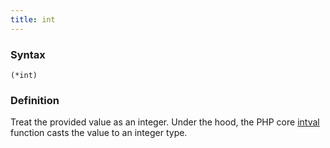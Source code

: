 ```yaml
---
title: int
---
```


### Syntax

`(*int)`

### Definition

Treat the provided value as an integer. Under the hood, the PHP core [intval](https://www.php.net/manual/en/function.intval.php) function casts the value to an integer type.